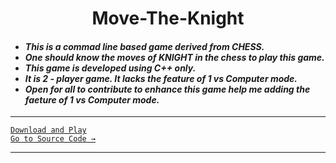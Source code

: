 <h1 align="center"> Move-The-Knight </h1>

<h4><em>
  
- This is a commad line based game derived from CHESS.
- One should know the moves of KNIGHT in the chess to play this game. 
- This game is developed using C++ only.
- It is 2 - player game. It lacks the feature of 1 vs Computer mode. 
- Open for all to contribute to enhance this game help me adding the faeture of 1 vs Computer mode.
  
</em></h4><hr>

[`Download and Play`](/Final-Game-Code.exe?raw=true)<br>
[`Go to Source Code →`](Final-Game-Code.cpp)

<hr>
